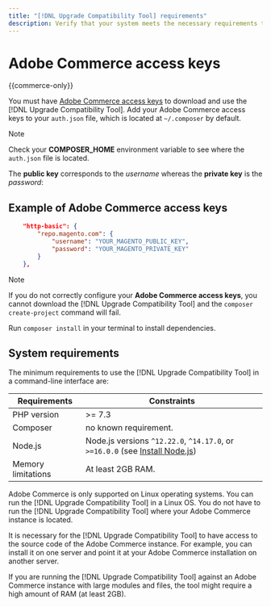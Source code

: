 ```yaml
---
title: "[!DNL Upgrade Compatibility Tool] requirements"
description: Verify that your system meets the necessary requirements to run the [!DNL Upgrade Compatibility Tool] in a command-line interface for your Adobe Commerce project. 
---
```


# Adobe Commerce access keys

{{commerce-only}}

You must have [Adobe Commerce access keys](https://devdocs.magento.com/marketplace/sellers/profile-information.html#access-keys) to download and use the [!DNL Upgrade Compatibility Tool]. Add your Adobe Commerce access keys to your `auth.json` file, which is located at `~/.composer` by default.

>[!NOTE]
>
>Check your **COMPOSER_HOME** environment variable to see where the `auth.json` file is located.

The **public key** corresponds to the _username_ whereas the **private key** is the _password_:

## Example of Adobe Commerce access keys

```json
    "http-basic": {
        "repo.magento.com": {
            "username": "YOUR_MAGENTO_PUBLIC_KEY",
            "password": "YOUR_MAGENTO_PRIVATE_KEY"
        }
    },
```

>[!NOTE]
>
> If you do not correctly configure your **Adobe Commerce access keys**, you cannot download the [!DNL Upgrade Compatibility Tool] and the `composer create-project` command will fail.

Run `composer install` in your terminal to install dependencies.

## System requirements

The minimum requirements to use the [!DNL Upgrade Compatibility Tool] in a command-line interface are:

| **Requirements** | **Constraints** |
|----------------|-----------------|
| PHP version| >= 7.3 |
| Composer | no known requirement. |
| Node.js | Node.js versions `^12.22.0`, `^14.17.0`, or `>=16.0.0` (see [Install Node.js](https://nodejs.dev/learn/how-to-install-nodejs)) |
| Memory limitations | At least 2GB RAM. |

Adobe Commerce is only supported on Linux operating systems. You can run the [!DNL Upgrade Compatibility Tool] in a Linux OS. You do not have to run the [!DNL Upgrade Compatibility Tool] where your Adobe Commerce instance is located.

It is necessary for the [!DNL Upgrade Compatibility Tool] to have access to the source code of the Adobe Commerce instance. For example, you can install it on one server and point it at your Adobe Commerce installation on another server. 

If you are running the [!DNL Upgrade Compatibility Tool] against an Adobe Commerce instance with large modules and files, the tool might require a high amount of RAM (at least 2GB). 
